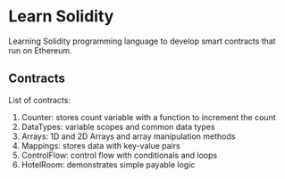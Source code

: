 # Learn Solidity

Learning Solidity programming language to develop smart contracts that run on Ethereum.

## Contracts

List of contracts:

1. Counter: stores count variable with a function to increment the count
1. DataTypes: variable scopes and common data types
1. Arrays: 1D and 2D Arrays and array manipulation methods
1. Mappings: stores data with key-value pairs
1. ControlFlow: control flow with conditionals and loops
1. HotelRoom: demonstrates simple payable logic
